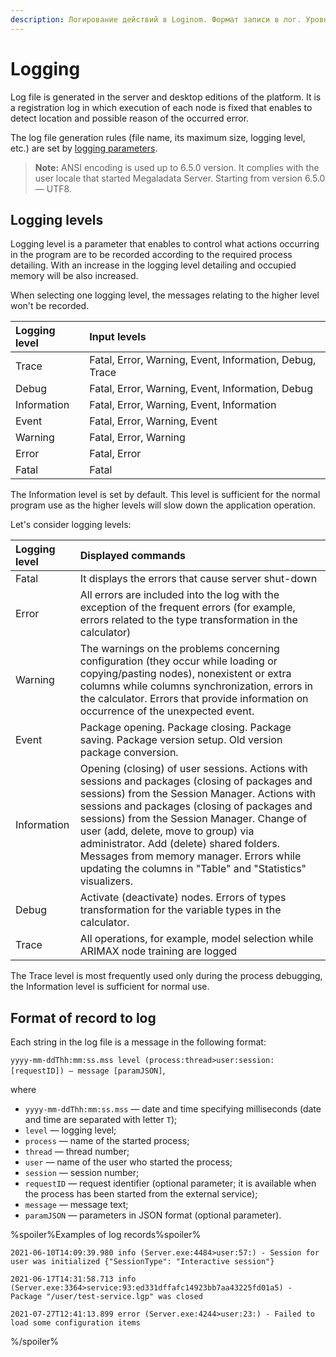 ```yaml
---
description: Логирование действий в Loginom. Формат записи в лог. Уровни логирования. Работа с ошибками, поиск информации о проблемах, авариях и сбоях.
---
```

# Logging

Log file is generated in the server and desktop editions of the platform. It is a registration log in which execution of each node is fixed that enables to detect location and possible reason of the occurred error.

The log file generation rules (file name, its maximum size, logging level, etc.) are set by [logging parameters](./parameters.md).

> **Note:** ANSI encoding is used up to 6.5.0 version. It complies with the user locale that started Megaladata Server. Starting from version 6.5.0 — UTF8.

## Logging levels

Logging level is a parameter that enables to control what actions occurring in the program are to be recorded according to the required process detailing. With an increase in the logging level detailing and occupied memory will be also increased.

When selecting one logging level, the messages relating to the higher level won't be recorded.

| Logging level | Input levels |
|:---------|:--------|
| Trace | Fatal, Error, Warning, Event, Information, Debug, Trace |
| Debug | Fatal, Error, Warning, Event, Information, Debug |
| Information | Fatal, Error, Warning, Event, Information |
| Event | Fatal, Error, Warning, Event |
| Warning | Fatal, Error, Warning |
| Error | Fatal, Error |
| Fatal | Fatal |

The Information level is set by default. This level is sufficient for the normal program use as the higher levels will slow down the application operation.

Let's consider logging levels:

| Logging level | Displayed commands |
|:---------|:--------|
| Fatal | It displays the errors that cause server shut-down |
| Error | All errors are included into the log with the exception of the frequent errors (for example, errors related to the type transformation in the calculator) |
| Warning | The warnings on the problems concerning configuration (they occur while loading or copying/pasting nodes), nonexistent or extra columns while columns synchronization, errors in the calculator. Errors that provide information on occurrence of the unexpected event. |
| Event | Package opening. Package closing. Package saving. Package version setup. Old version package conversion. |
| Information | Opening (closing) of user sessions. Actions with sessions and packages (closing of packages and sessions) from the Session Manager. Actions with sessions and packages (closing of packages and sessions) from the Session Manager. Change of user (add, delete, move to  group) via administrator. Add (delete) shared folders. Messages from memory manager. Errors while updating the columns in "Table" and "Statistics" visualizers. |
| Debug | Activate (deactivate) nodes. Errors of types transformation for the variable types in the calculator. |
| Trace | All operations, for example, model selection while ARIMAX node training are logged |

The Trace level is most frequently used only during the process debugging, the Information level is sufficient for normal use.

## Format of record to log

Each string in the log file is a message in the following format:

`yyyy-mm-ddThh:mm:ss.mss level (process:thread>user:session:[requestID]) — message [paramJSON]`,

where

* `yyyy-mm-ddThh:mm:ss.mss` — date and time specifying milliseconds (date and time are separated with letter `T`);
* `level` — logging level;
* `process` — name of the started process;
* `thread` — thread number;
* `user` — name of the user who started the process;
* `session` — session number;
* `requestID` — request identifier (optional parameter; it is available when the process has been started from the external service);
* `message` — message text;
* `paramJSON` — parameters in JSON format (optional parameter).

%spoiler%Examples of log records%spoiler%

`2021-06-10T14:09:39.980 info (Server.exe:4484>user:57:) - Session for user was initialized {"SessionType": "Interactive session"}`

`2021-06-17T14:31:58.713 info (Server.exe:3364>service:93:ed331dffafc14923bb7aa43225fd01a5) - Package "/user/test-service.lgp" was closed`

`2021-07-27T12:41:13.899 error (Server.exe:4244>user:23:) - Failed to load some configuration items`

%/spoiler%